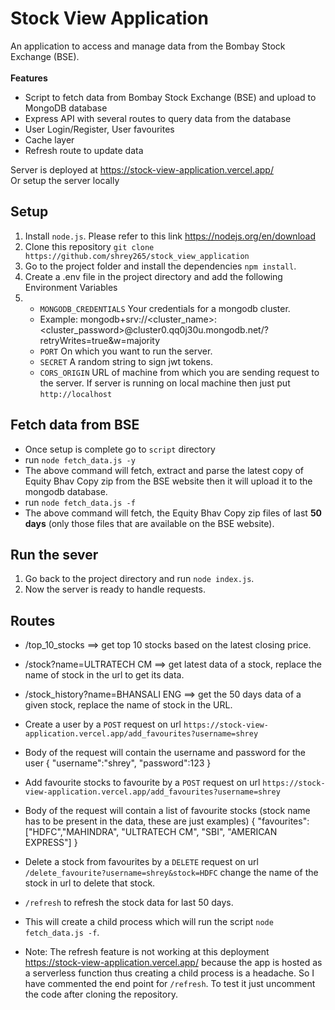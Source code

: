 # Stock View Application

An application to access and manage data from the Bombay Stock Exchange (BSE).
<br><br>
**Features**
* Script to fetch data from Bombay Stock Exchange (BSE) and upload to MongoDB database
* Express API with several routes to query data from the database
* User Login/Register, User favourites
* Cache layer
* Refresh route to update data

Server is deployed at https://stock-view-application.vercel.app/
<br>Or setup the server locally

## Setup
1. Install `node.js`. Please refer to this link https://nodejs.org/en/download
2. Clone this repository `git clone https://github.com/shrey265/stock_view_application`
3. Go to the project folder and install the dependencies `npm install`.
4. Create a .env file in the project directory and add the following Environment Variables
5. * `MONGODB_CREDENTIALS` Your credentials for a mongodb cluster.
   * Example: mongodb+srv://<cluster_name>:<cluster_password>@cluster0.qq0j30u.mongodb.net/?retryWrites=true&w=majority
   * `PORT` On which you want to run the server.
   * `SECRET` A random string to sign jwt tokens.
   * `CORS_ORIGIN` URL of machine from which you are sending request to the server. If server is running on local machine
     then just put `http://localhost`

## Fetch data from BSE
* Once setup is complete go to `script` directory
* run `node fetch_data.js -y`
* The above command will fetch, extract and parse the latest copy of  Equity Bhav Copy zip from the BSE website then it will upload it to the mongodb database.
* run `node fetch_data.js -f`
* The above command will fetch, the Equity Bhav Copy zip files of last **50 days** (only those files that are available on the BSE website).

## Run the sever
1. Go back to the project directory and run `node index.js`.
2. Now the server is ready to handle requests.

## Routes
* /top_10_stocks  ==> get top 10 stocks based on the latest closing price.
* /stock?name=ULTRATECH CM ==> get latest data of a stock, replace the name of stock in the url to get its data.
* /stock_history?name=BHANSALI ENG  ==> get the 50 days data of a given stock, replace the name of stock in the URL.

* Create a user by a `POST` request on url `https://stock-view-application.vercel.app/add_favourites?username=shrey`
* Body of the request will contain the username and password for the user
{ "username":"shrey",
    "password":123 
    }
* Add favourite stocks to favourite by a `POST` request on url `https://stock-view-application.vercel.app/add_favourites?username=shrey`
* Body of the request will contain a list of favourite stocks (stock name has to be present in the data, these are just examples)
{
  "favourites": ["HDFC","MAHINDRA", "ULTRATECH CM", "SBI", "AMERICAN EXPRESS"]
  }
* Delete a stock from favourites by a `DELETE` request on url `/delete_favourite?username=shrey&stock=HDFC` change the name of the stock in url to delete that stock.
* `/refresh` to refresh the stock data for last 50 days.
* This will create a child process which will run the script `node fetch_data.js -f`.
* Note: The refresh feature is not working at this deployment https://stock-view-application.vercel.app/ because the app is hosted as a serverless function thus creating a child process is a headache. So I have commented the end point for `/refresh`. To test it just uncomment the code after cloning the repository.
 
